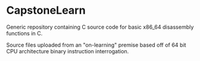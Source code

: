 # CapstoneLearn
Generic repository containing C source code for basic x86_64 disassembly functions in C.

Source files uploaded from an "on-learning" premise based off of 64 bit CPU architecture binary instruction interrogation.
